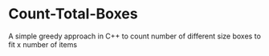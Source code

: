 # Count-Total-Boxes
A simple greedy approach in C++ to count number of different size boxes to fit x number of items
